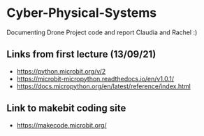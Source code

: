 # Cyber-Physical-Systems
Documenting Drone Project code and report
Claudia and Rachel :)

## Links from first lecture (13/09/21)
- https://python.microbit.org/v/2
- https://microbit-micropython.readthedocs.io/en/v1.0.1/
- https://docs.micropython.org/en/latest/reference/index.html

## Link to makebit coding site
- https://makecode.microbit.org/
